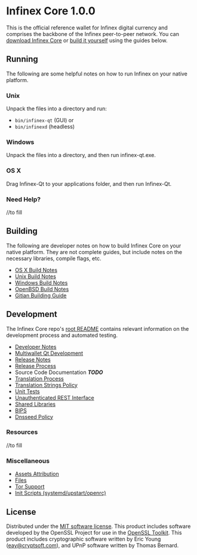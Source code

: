 Infinex Core 1.0.0
=====================

This is the official reference wallet for Infinex digital currency and comprises the backbone of the Infinex peer-to-peer network. You can [download Infinex Core](https://www.infinex.info/downloads/) or [build it yourself](#building) using the guides below.

Running
---------------------
The following are some helpful notes on how to run Infinex on your native platform.

### Unix

Unpack the files into a directory and run:

- `bin/infinex-qt` (GUI) or
- `bin/infinexd` (headless)

### Windows

Unpack the files into a directory, and then run infinex-qt.exe.

### OS X

Drag Infinex-Qt to your applications folder, and then run Infinex-Qt.

### Need Help?

//to fill

Building
---------------------
The following are developer notes on how to build Infinex Core on your native platform. They are not complete guides, but include notes on the necessary libraries, compile flags, etc.

- [OS X Build Notes](build-osx.md)
- [Unix Build Notes](build-unix.md)
- [Windows Build Notes](build-windows.md)
- [OpenBSD Build Notes](build-openbsd.md)
- [Gitian Building Guide](gitian-building.md)

Development
---------------------
The Infinex Core repo's [root README](/README.md) contains relevant information on the development process and automated testing.

- [Developer Notes](developer-notes.md)
- [Multiwallet Qt Development](multiwallet-qt.md)
- [Release Notes](release-notes.md)
- [Release Process](release-process.md)
- Source Code Documentation ***TODO***
- [Translation Process](translation_process.md)
- [Translation Strings Policy](translation_strings_policy.md)
- [Unit Tests](unit-tests.md)
- [Unauthenticated REST Interface](REST-interface.md)
- [Shared Libraries](shared-libraries.md)
- [BIPS](bips.md)
- [Dnsseed Policy](dnsseed-policy.md)

### Resources
//to fill

### Miscellaneous
- [Assets Attribution](assets-attribution.md)
- [Files](files.md)
- [Tor Support](tor.md)
- [Init Scripts (systemd/upstart/openrc)](init.md)

License
---------------------
Distributed under the [MIT software license](http://www.opensource.org/licenses/mit-license.php).
This product includes software developed by the OpenSSL Project for use in the [OpenSSL Toolkit](https://www.openssl.org/). This product includes
cryptographic software written by Eric Young ([eay@cryptsoft.com](mailto:eay@cryptsoft.com)), and UPnP software written by Thomas Bernard.
